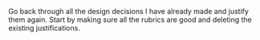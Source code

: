 Go back through all the design decisions I have already made and justify them again. Start by making sure all the rubrics are good and deleting the existing justifications.